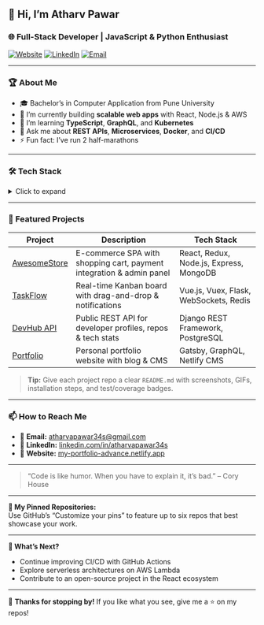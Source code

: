 <!--
  Hi there 👋 Welcome to my GitHub Profile!
-->

## 👋 Hi, I’m Atharv Pawar

### 🌐 Full-Stack Developer | JavaScript & Python Enthusiast

[![Website](https://img.shields.io/badge/Website-my--portfolio--advance.netlify.app-4C51BF?logo=netlify)](https://my-portfolio-advance.netlify.app/)
[![LinkedIn](https://img.shields.io/badge/LinkedIn-atharvapawar-0A66C2?logo=linkedin)](https://www.linkedin.com/in/atharvapawar34s)
[![Email](https://img.shields.io/badge/Email-atharvapawar34s%40gmail.com-DD4B39?logo=gmail)](mailto:atharvapawar34s@gmail.com)

---

### 🏆 About Me
- 🎓 Bachelor’s in Computer Application from Pune University  
- 🔭 I’m currently building **scalable web apps** with React, Node.js & AWS  
- 🌱 I’m learning **TypeScript**, **GraphQL**, and **Kubernetes**  
- 💬 Ask me about **REST APIs**, **Microservices**, **Docker**, and **CI/CD**  
- ⚡ Fun fact: I’ve run 2 half-marathons

---

### 🛠️ Tech Stack

<details>
  <summary>Click to expand</summary>
  
#### Frontend
- **Languages & Frameworks:** JavaScript (ES6+), TypeScript, React, Redux  
- **UI & Styling:** HTML5, CSS3, SASS, Tailwind CSS, Bootstrap  

#### Backend
- **Languages & Frameworks:** Node.js, Express.js, Python, Django, Flask  
- **APIs & Protocols:** REST, GraphQL, WebSockets  

#### Database & Storage
- **Relational:** PostgreSQL, MySQL  
- **NoSQL:** MongoDB, Redis  
- **Storage & Caching:** AWS S3, Redis  

#### DevOps & Cloud
- **Containers:** Docker, Docker Compose  
- **CI/CD:** GitHub Actions, Jenkins  
- **Cloud Providers:** AWS (EC2, Lambda, RDS), Heroku, Netlify  

#### Testing
- **Unit & Integration:** Jest, Mocha, Chai, pytest  
- **E2E:** Cypress, Selenium  

#### Tools & Others
- Git, GitHub, Linux, VS Code, Postman, Swagger, Figma  

</details>

---

### 🚀 Featured Projects

| Project                                                    | Description                                                          | Tech Stack                               |
|------------------------------------------------------------|----------------------------------------------------------------------|------------------------------------------|
| [AwesomeStore](https://github.com/atharvapawar/AwesomeStore) | E-commerce SPA with shopping cart, payment integration & admin panel | React, Redux, Node.js, Express, MongoDB  |
| [TaskFlow](https://github.com/atharvapawar/TaskFlow)       | Real-time Kanban board with drag-and-drop & notifications            | Vue.js, Vuex, Flask, WebSockets, Redis   |
| [DevHub API](https://github.com/atharvapawar/DevHub-API)   | Public REST API for developer profiles, repos & tech stats           | Django REST Framework, PostgreSQL        |
| [Portfolio](https://github.com/atharvapawar/portfolio)     | Personal portfolio website with blog & CMS                           | Gatsby, GraphQL, Netlify CMS             |

> **Tip:** Give each project repo a clear `README.md` with screenshots, GIFs, installation steps, and test/coverage badges.

---

### 📫 How to Reach Me

- 📧 **Email:** [atharvapawar34s@gmail.com](mailto:atharvapawar34s@gmail.com)  
- 💼 **LinkedIn:** [linkedin.com/in/atharvapawar34s](https://www.linkedin.com/in/atharvapawar34s)  
- 📝 **Website:** [my-portfolio-advance.netlify.app](https://my-portfolio-advance.netlify.app/)

---

> “Code is like humor. When you have to explain it, it’s bad.” – Cory House

---

**🔔 My Pinned Repositories:**  
Use GitHub’s “Customize your pins” to feature up to six repos that best showcase your work.

---

**🔭 What’s Next?**  
- Continue improving CI/CD with GitHub Actions  
- Explore serverless architectures on AWS Lambda  
- Contribute to an open-source project in the React ecosystem

---

💖 **Thanks for stopping by!** If you like what you see, give me a ⭐ on my repos!  
